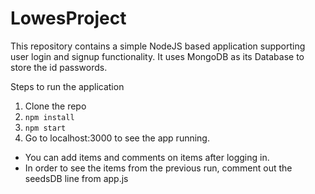 # LowesProject

This repository contains a simple NodeJS based application supporting user login and signup functionality. It uses MongoDB as its Database to store the id passwords.

Steps to run the application

1. Clone the repo
2. ```npm install```
3. ```npm start```
4. Go to localhost:3000 to see the app running.


- You can add items and comments on items after logging in.
- In order to see the items from the previous run, comment out the seedsDB line from app.js
